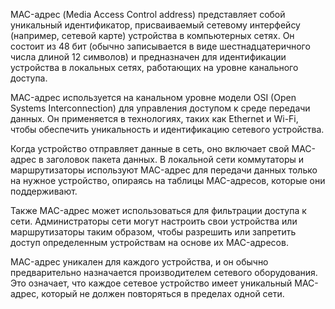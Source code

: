 MAC-адрес (Media Access Control address) представляет собой уникальный идентификатор, присваиваемый сетевому интерфейсу (например, сетевой карте) устройства в компьютерных сетях. Он состоит из 48 бит (обычно записывается в виде шестнадцатеричного числа длиной 12 символов) и предназначен для идентификации устройства в локальных сетях, работающих на уровне канального доступа.

MAC-адрес используется на канальном уровне модели OSI (Open Systems Interconnection) для управления доступом к среде передачи данных. Он применяется в технологиях, таких как Ethernet и Wi-Fi, чтобы обеспечить уникальность и идентификацию сетевого устройства.

Когда устройство отправляет данные в сеть, оно включает свой MAC-адрес в заголовок пакета данных. В локальной сети коммутаторы и маршрутизаторы используют MAC-адрес для передачи данных только на нужное устройство, опираясь на таблицы MAC-адресов, которые они поддерживают.

Также MAC-адрес может использоваться для фильтрации доступа к сети. Администраторы сети могут настроить свои устройства или маршрутизаторы таким образом, чтобы разрешить или запретить доступ определенным устройствам на основе их MAC-адресов.

MAC-адрес уникален для каждого устройства, и он обычно предварительно назначается производителем сетевого оборудования. Это означает, что каждое сетевое устройство имеет уникальный MAC-адрес, который не должен повторяться в пределах одной сети.